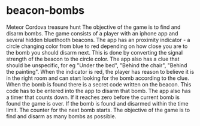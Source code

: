 # beacon-bombs
Meteor Cordova treasure hunt
The objective of the game is to find and disarm bombs. The game consists of a player with an iphone app and several hidden bluethooth beacons. The app has an proximity indicator - a circle changing color from blue to red depending on how close you are to the bomb you should disarm next. This is done by converting the signal strength of the beacon to the circle color. The app also has a clue that should be unspecific, for eg "Under the bed", "Behind the chair", "Behind the painting". When the indicator is red, the player has reason to believe it is in the right room and can start looking for the bomb according to the clue. When the bomb is found there is a secret code written on the beacon. This code has to be entered into the app to disarm that bomb. The app also has a timer that counts down. If it reaches zero before the current bomb is found the game is over. If the bomb is found and disarmed within the time limit. The counter for the next bomb starts. The objective of the game is to find and disarm as many bombs as possible. 

